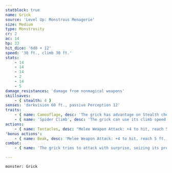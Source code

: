 ```yaml
---
statblock: true
name: Grick
source: 'Level Up: Monstrous Menagerie'
size: Medium
type: Monstrosity
cr: 2
ac: 14
hp: 33
hit_dice: '6d8 + 12'
speed: '30 ft., climb 30 ft.'
stats:
    - 14
    - 14
    - 14
    - 2
    - 14
    - 5
damage_resistances: 'damage from nonmagical weapons'
skillsaves:
    - { stealth: 4 }
senses: 'darkvision 60 ft., passive Perception 12'
traits:
    - { name: Camouflage, desc: 'The grick has advantage on Stealth checks made to hide in rocky terrain.' }
    - { name: 'Spider Climb', desc: 'The grick can use its climb speed even on difficult surfaces and upside down on ceilings.' }
actions:
    - { name: Tentacles, desc: "Melee Weapon Attack: +4 to hit, reach 5 ft., one target. Hit: 9 (2d6 + 2) bludgeoning damage, and the target is grappled (escape DC 12). Until this grapple ends, the grick can't attack a different target with its tentacles." }
'bonus actions':
    - { name: Beak, desc: 'Melee Weapon Attack: +4 to hit, reach 5 ft., one creature grappled by the grick. Hit: 9 (2d6 + 2) piercing damage.' }
combat:
    - { name: 'The grick tries to attack with surprise, seizing its prey with its tentacles and attacking with its beak', desc: "It climbs to safety if it's bloodied and not grappling a creature." }

---
```

```statblock
monster: Grick
```
